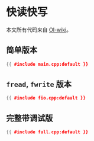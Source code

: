 # 快读快写

本文所有代码来自 [OI-wiki](https://oi-wiki.org/contest/io/)。

## 简单版本

```cpp
{{ #include main.cpp:default }}
```

## `fread`, `fwrite` 版本

```cpp
{{ #include fio.cpp:default }}
```

## 完整带调试版

```cpp
{{ #include full.cpp:default }}
```
